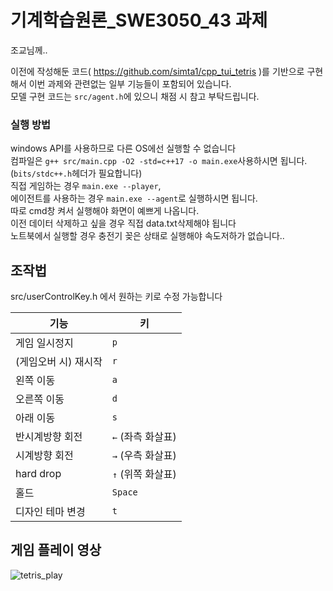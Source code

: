 # 기계학습원론_SWE3050_43 과제
조교님께..

이전에 작성해둔 코드( https://github.com/simta1/cpp_tui_tetris )를 기반으로 구현해서 이번 과제와 관련없는 일부 기능들이 포함되어 있습니다.   
모델 구현 코드는 `src/agent.h`에 있으니 채점 시 참고 부탁드립니다.

### 실행 방법
windows API를 사용하므로 다른 OS에선 실행할 수 없습니다   
컴파일은 `g++ src/main.cpp -O2 -std=c++17 -o main.exe`사용하시면 됩니다.(`bits/stdc++.h`헤더가 필요합니다)   
직접 게임하는 경우 `main.exe --player`,   
에이전트를 사용하는 경우 `main.exe --agent`로 실행하시면 됩니다.   
따로 cmd창 켜서 실행해야 화면이 예쁘게 나옵니다.   
이전 데이터 삭제하고 싶을 경우 직접 data.txt삭제해야 됩니다   
노트북에서 실행할 경우 충전기 꽂은 상태로 실행해야 속도저하가 없습니다..   

## 조작법
src/userControlKey.h 에서 원하는 키로 수정 가능합니다   

| 기능                | 키               |
|---------------------|-------------------|
| 게임 일시정지        | `p`              |
| (게임오버 시) 재시작 | `r`              |
| 왼쪽 이동            | `a`              |
| 오른쪽 이동          | `d`              |
| 아래 이동            | `s`              |
| 반시계방향 회전      | `←` (좌측 화살표) |
| 시계방향 회전        | `→` (우측 화살표) |
| hard drop            | `↑` (위쪽 화살표)|
| 홀드                 | `Space`          |
| 디자인 테마 변경     | `t`              |

## 게임 플레이 영상
![tetris_play](https://github.com/user-attachments/assets/0aa21463-dfb8-42bb-93ab-4887a0f3118f)